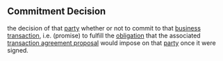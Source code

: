 ## Commitment Decision

the decision of that <a href="https://essif-lab.github.io/framework/docs/terms/party" hovertext="Party: an Entity that sets its Objectives, maintains its Knowledge, and uses that Knowledge to pursue its Objectives in an autonomous (sovereign) manner. Humans and Organizations are the typical examples.">party</a> whether or not to commit to that <a href="https://essif-lab.github.io/framework/docs/terms/transaction" hovertext="Transaction: the exchange of goods, services, funds, or data between some Parties (called Participants of the Transaction).">business transaction</a>, i.e. (promise) to fulfill the <a href="https://essif-lab.github.io/framework/docs/terms/obligation" hovertext="Obligation (of a Party): an Objective that is Owned by that Party for producing a specific (set of) result(s) that are to be used (consumed) by that Party and/or other Parties.">obligation</a> that the associated <a href="https://essif-lab.github.io/framework/docs/terms/transaction-proposal" hovertext="Transaction (Agreement) Proposal: a Transaction Agreement that is 'in-the-making' (ranging from an empty document to a document that would be a Transaction Agreement if it were signed by all Participants).">transaction agreement proposal</a> would impose on that <a href="https://essif-lab.github.io/framework/docs/terms/party" hovertext="Party: an Entity that sets its Objectives, maintains its Knowledge, and uses that Knowledge to pursue its Objectives in an autonomous (sovereign) manner. Humans and Organizations are the typical examples.">party</a> once it were signed.

